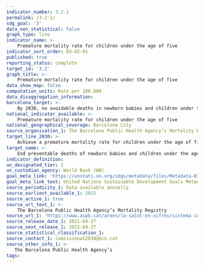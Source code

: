 ```yaml
---
indicator_number: 3.2.1
permalink: /3-2-1/
sdg_goal: '3'
data_non_statistical: false
graph_type: line
indicator_name: >-
    Premature mortality rate for children under the age of five
indicator_sort_order: 03-02-01
published: true
reporting_status: complete
target_id: '3.2'
graph_title: >-
    Premature mortality rate for children under the age of five
data_show_map: false
computation_units: Rate per 100.000
data_disaggregation_information:
barcelona_target: >-
	By 2030, no avoidable deaths in newborn babies and children under the age of five
national_indicator_available: >-
	Premature mortality rate for children under the age of five
national_geographical_coverage: Barcelona City 
source_organisation_1: The Barcelona Public Health Agency’s Mortality Registry 
target_line_2030: >-
    Achieve a premature mortality rate for children under the age of five of less than 35/100,000
target_name: >-
	End preventable deaths of newborn babies and children under the age of 5, with all countries aiming to reduce the neonatal mortality rate to at least as low as 12 out of every 1,000 live births, and under-5 mortality to at least as low as 25 out of every 1,000 live births
indicator_definition:
un_designated_tier: 1
un_custodian_agency: World Bank (WB)
goal_meta_link: 'https://unstats.un.org/sdgs/metadata/files/Metadata-03-02-01.pdf'
goal_meta_link_text: United Nations Sustainable Development Goals Metadata (pdf 894kB)
source_periodicity_1: Data available annually
source_earliest_available_1: 2015
source_active_1: true
source_url_text_1: >-
    The Barcelona Public Health Agency’s Mortality Registry
source_url_1: 'https://www.aspb.cat/arees/la-salut-en-xifres/sistema-informacio-mortalitat/'
source_release_date_1: 2021-04-27
source_next_release_1: 2022-04-27
source_statistical_classification_1: 
source_contact_1: comissionat2030@bcn.cat
source_other_info_1: >-
   The Barcelona Public Health Agency’s 
tags:
---
```

